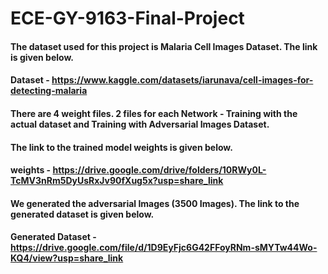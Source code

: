 # ECE-GY-9163-Final-Project

#### The dataset used for this project is Malaria Cell Images Dataset. The link is given below.
#### Dataset - https://www.kaggle.com/datasets/iarunava/cell-images-for-detecting-malaria

#### There are 4 weight files. 2 files for each Network - Training with the actual dataset and Training with Adversarial Images Dataset.
#### The link to the trained model weights is given below.
#### weights - https://drive.google.com/drive/folders/10RWy0L-TcMV3nRm5DyUsRxJv90fXug5x?usp=share_link

#### We generated the adversarial Images (3500 Images). The link to the generated dataset is given below.
#### Generated Dataset - https://drive.google.com/file/d/1D9EyFjc6G42FFoyRNm-sMYTw44Wo-KQ4/view?usp=share_link
